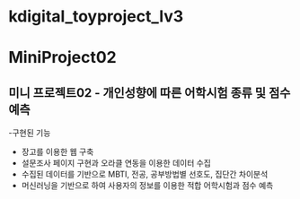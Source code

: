 # kdigital_toyproject_lv3
# MiniProject02

## 미니 프로젝트02 - 개인성향에 따른 어학시험 종류 및 점수 예측

-구현된 기능
 - 장고를 이용한 웹 구축
 - 설문조사 페이지 구현과 오라클 연동을 이용한 데이터 수집
 - 수집된 데이터를 기반으로 MBTI, 전공, 공부방법별 선호도, 집단간 차이분석
 - 머신러닝을 기반으로 하여 사용자의 정보를 이용한 적합 어학시험과 점수 예측
